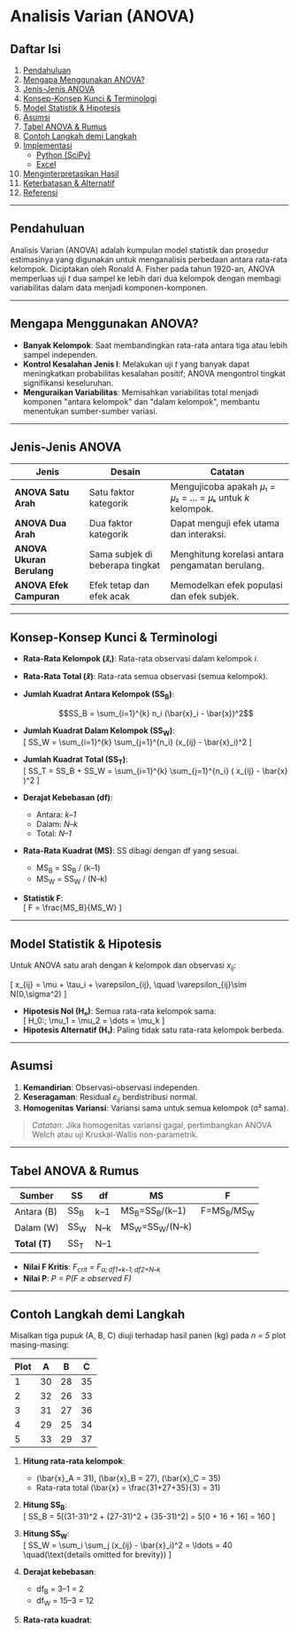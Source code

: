 # Analisis Varian (ANOVA)

## Daftar Isi
1. [Pendahuluan](#pendahuluan)  
2. [Mengapa Menggunakan ANOVA?](#mengapa-menggunakan-anova)  
3. [Jenis-Jenis ANOVA](#jenis-jenis-anova)  
4. [Konsep-Konsep Kunci & Terminologi](#konsep-konsep-kunci--terminologi)  
5. [Model Statistik & Hipotesis](#model-statistik--hipotesis)  
6. [Asumsi](#asumsi)  
7. [Tabel ANOVA & Rumus](#tabel-anova--rumus)  
8. [Contoh Langkah demi Langkah](#contoh-langkah-demi-langkah)  
9. [Implementasi](#implementasi)  
   - [Python (SciPy)](#python-scipy)  
   - [Excel](#excel)  
10. [Menginterpretasikan Hasil](#menginterpretasikan-hasil)  
11. [Keterbatasan & Alternatif](#keterbatasan--alternatif)  
12. [Referensi](#referensi)  

---

## Pendahuluan  
Analisis Varian (ANOVA) adalah kumpulan model statistik dan prosedur estimasinya yang digunakan untuk menganalisis perbedaan antara rata-rata kelompok. Diciptakan oleh Ronald A. Fisher pada tahun 1920-an, ANOVA memperluas uji _t_ dua sampel ke lebih dari dua kelompok dengan membagi variabilitas dalam data menjadi komponen-komponen.

---

## Mengapa Menggunakan ANOVA?  
- **Banyak Kelompok**: Saat membandingkan rata-rata antara tiga atau lebih sampel independen.  
- **Kontrol Kesalahan Jenis I**: Melakukan uji _t_ yang banyak dapat meningkatkan probabilitas kesalahan positif; ANOVA mengontrol tingkat signifikansi keseluruhan.  
- **Menguraikan Variabilitas**: Memisahkan variabilitas total menjadi komponen "antara kelompok" dan "dalam kelompok", membantu menentukan sumber-sumber variasi.

---

## Jenis-Jenis ANOVA  
| Jenis              | Desain                           | Catatan                                                  |
|-------------------|----------------------------------|--------------------------------------------------------|
| **ANOVA Satu Arah**| Satu faktor kategorik            | Mengujicoba apakah 𝜇₁ = 𝜇₂ = … = 𝜇ₖ untuk _k_ kelompok.         |
| **ANOVA Dua Arah**| Dua faktor kategorik            | Dapat menguji efek utama dan interaksi.                  |
| **ANOVA Ukuran Berulang** | Sama subjek di beberapa tingkat | Menghitung korelasi antara pengamatan berulang.          |
| **ANOVA Efek Campuran** | Efek tetap dan efek acak        | Memodelkan efek populasi dan efek subjek.              |

---

## Konsep-Konsep Kunci & Terminologi  
- **Rata-Rata Kelompok (𝑥̄ᵢ)**: Rata-rata observasi dalam kelompok _i_.  
- **Rata-Rata Total (𝑥̄)**: Rata-rata semua observasi (semua kelompok).  
- **Jumlah Kuadrat Antara Kelompok (SS<sub>B</sub>)**:  
  
    $$SS_B = \sum_{i=1}^{k} n_i (\bar{x}_i - \bar{x})^2$$
  
- **Jumlah Kuadrat Dalam Kelompok (SS<sub>W</sub>)**:  
  \[
    SS_W = \sum_{i=1}^{k} \sum_{j=1}^{n_i} (x_{ij} - \bar{x}_i)^2
  \]  
- **Jumlah Kuadrat Total (SS<sub>T</sub>)**:  
  \[
    SS_T = SS_B + SS_W = \sum_{i=1}^{k} \sum_{j=1}^{n_i} ( x_{ij} - \bar{x} )^2
  \]  
- **Derajat Kebebasan (df)**:  
  - Antara: _k–1_  
  - Dalam: _N–k_  
  - Total: _N–1_  
- **Rata-Rata Kuadrat (MS)**: SS dibagi dengan df yang sesuai.  
  - MS<sub>B</sub> = SS<sub>B</sub> / (k–1)  
  - MS<sub>W</sub> = SS<sub>W</sub> / (N–k)  
- **Statistik F**:  
  \[
    F = \frac{MS_B}{MS_W}
  \]

---

## Model Statistik & Hipotesis  
Untuk ANOVA satu arah dengan _k_ kelompok dan observasi _x<sub>ij</sub>_:

\[
  x_{ij} = \mu + \tau_i + \varepsilon_{ij}, \quad \varepsilon_{ij}\sim N(0,\sigma^2)
\]

- **Hipotesis Nol (H₀)**: Semua rata-rata kelompok sama:  
  \[
    H_0:\; \mu_1 = \mu_2 = \dots = \mu_k
  \]
- **Hipotesis Alternatif (H₁)**: Paling tidak satu rata-rata kelompok berbeda.

---

## Asumsi  
1. **Kemandirian**: Observasi-observasi independen.  
2. **Keseragaman**: Residual _ε<sub>ij</sub>_ berdistribusi normal.  
3. **Homogenitas Variansi**: Variansi sama untuk semua kelompok (σ² sama).  

> _Catatan_: Jika homogenitas variansi gagal, pertimbangkan ANOVA Welch atau uji Kruskal-Wallis non-parametrik.

---

## Tabel ANOVA & Rumus  

| Sumber        | SS         | df     | MS              | F               |
|---------------|------------|--------|-----------------|-----------------|
| Antara (B)   | SS<sub>B</sub> | k–1    | MS<sub>B</sub>=SS<sub>B</sub>/(k–1) | F=MS<sub>B</sub>/MS<sub>W</sub> |
| Dalam (W)    | SS<sub>W</sub> | N–k    | MS<sub>W</sub>=SS<sub>W</sub>/(N–k) |                 |
| **Total (T)** | SS<sub>T</sub> | N–1    |                 |                 |

- **Nilai F Kritis**: _F<sub>crit</sub> = F<sub>α; df1=k–1; df2=N–k</sub>_  
- **Nilai P**: _P = P(F ≥ observed F)_

---

## Contoh Langkah demi Langkah  
Misalkan tiga pupuk (A, B, C) diuji terhadap hasil panen (kg) pada _n = 5_ plot masing-masing:

| Plot | A   | B   | C   |
|------|-----|-----|-----|
| 1    | 30  | 28  | 35  |
| 2    | 32  | 26  | 33  |
| 3    | 31  | 27  | 36  |
| 4    | 29  | 25  | 34  |
| 5    | 33  | 29  | 37  |

1. **Hitung rata-rata kelompok**:  
   - \(\bar{x}_A = 31\), \(\bar{x}_B = 27\), \(\bar{x}_C = 35\)  
   - Rata-rata total \(\bar{x} = \frac{31+27+35}{3} = 31\)  

2. **Hitung SS<sub>B</sub>**:  
   \[
     SS_B = 5[(31-31)^2 + (27-31)^2 + (35-31)^2]
           = 5[0 + 16 + 16] = 160
   \]

3. **Hitung SS<sub>W</sub>**:  
   \[
     SS_W = \sum_i \sum_j (x_{ij} - \bar{x}_i)^2
           = \ldots = 40  \quad(\text{details omitted for brevity})
   \]

4. **Derajat kebebasan**:  
   - df<sub>B</sub> = 3–1 = 2  
   - df<sub>W</sub> = 15–3 = 12  

5. **Rata-rata kuadrat**:  

